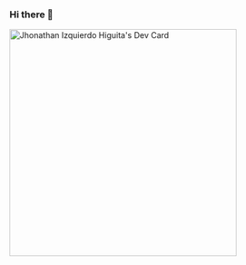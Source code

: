 ### Hi there 👋

<a href="https://app.daily.dev/hakkon_dahlberg"><img src="https://api.daily.dev/devcards/8cbac8efb8cd480981ba4bd6eba4796f.png?r=w13" width="400" alt="Jhonathan Izquierdo Higuita's Dev Card"/></a>

<!--
**jizquierdoh/jizquierdoh** is a ✨ _special_ ✨ repository because its `README.md` (this file) appears on your GitHub profile.

Here are some ideas to get you started:

- 🔭 I’m currently working on ...
- 🌱 I’m currently learning ...
- 👯 I’m looking to collaborate on ...
- 🤔 I’m looking for help with ...
- 💬 Ask me about ...
- 📫 How to reach me: ...
- 😄 Pronouns: ...
- ⚡ Fun fact: ...
-->
